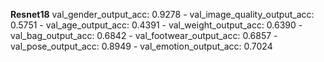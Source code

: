 **Resnet18**
val_gender_output_acc: 0.9278 - val_image_quality_output_acc: 0.5751 - val_age_output_acc: 0.4391 - val_weight_output_acc: 0.6390 - val_bag_output_acc: 0.6842 - val_footwear_output_acc: 0.6857 - val_pose_output_acc: 0.8949 - val_emotion_output_acc: 0.7024

